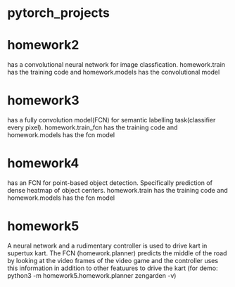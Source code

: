 # pytorch_projects
# homework2 
has a convolutional neural network for image classfication.  homework.train has the training code and homework.models has the convolutional model
# homework3 
has a fully convolution model(FCN) for semantic labelling task(classifier every pixel). homework.train_fcn has the training code and homework.models has the fcn model
# homework4 
has an FCN for point-based object detection. Specifically prediction of dense heatmap of object centers. homework.train has the training code and homework.models has the fcn model
# homework5
A neural network and a rudimentary controller is used to drive kart in supertux kart. The FCN (homework.planner) predicts the middle of the road by looking at the video frames of the video game  and the controller uses this information in addition to other featuures to drive the kart (for demo: python3 -m homework5.homework.planner zengarden -v)
